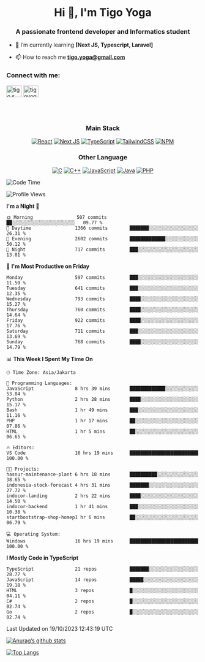 <h1 align="center">Hi 👋, I'm Tigo Yoga</h1>
<h3 align="center">A passionate frontend developer and Informatics student</h3>

- 🌱 I’m currently learning **[Next JS, Typescript, Laravel]**

- 📫 How to reach me **tigo.yoga@gmail.com**

<h3 align="left">Connect with me:</h3>
<p align="left">
<a href="https://linkedin.com/in/tigo s yoga" target="blank"><img align="center" src="https://raw.githubusercontent.com/rahuldkjain/github-profile-readme-generator/master/src/images/icons/Social/linked-in-alt.svg" alt="tigo s yoga" height="30" width="40" /></a>
<a href="https://instagram.com/tigoyoga" target="blank"><img align="center" src="https://raw.githubusercontent.com/rahuldkjain/github-profile-readme-generator/master/src/images/icons/Social/instagram.svg" alt="tigoyoga" height="30" width="40" /></a>
</p>

<br/>
<br/>

<h3 align="center">Main Stack</h3>
<div align="center">
  
  <a href="">![React](https://img.shields.io/badge/react-%2320232a.svg?style=for-the-badge&logo=react&logoColor=%2361DAFB)</a>
  <a href="">![Next JS](https://img.shields.io/badge/Next-black?style=for-the-badge&logo=next.js&logoColor=white)</a>
   <a href="">![TypeScript](https://img.shields.io/badge/typescript-%23007ACC.svg?style=for-the-badge&logo=typescript&logoColor=white)</a>
  <a href="">![TailwindCSS](https://img.shields.io/badge/tailwindcss-%2338B2AC.svg?style=for-the-badge&logo=tailwind-css&logoColor=white)</a>
  <a href="">![NPM](https://img.shields.io/badge/NPM-%23000000.svg?style=for-the-badge&logo=npm&logoColor=white)</a>
</div>
<h3 align="center">Other Language</h3>
<div align="center">
  
  <a href="">![C](https://img.shields.io/badge/c-%2300599C.svg?style=for-the-badge&logo=c&logoColor=white)</a>
  <a href="">![C++](https://img.shields.io/badge/c++-%2300599C.svg?style=for-the-badge&logo=c%2B%2B&logoColor=white)</a>
  <a href="">![JavaScript](https://img.shields.io/badge/javascript-%23323330.svg?style=for-the-badge&logo=javascript&logoColor=%23F7DF1E)</a>
  <a href="">![Java](https://img.shields.io/badge/java-%23ED8B00.svg?style=for-the-badge&logo=java&logoColor=white)</a>
  <a href="">![PHP](https://img.shields.io/badge/php-%23777BB4.svg?style=for-the-badge&logo=php&logoColor=white)</a>
</div>

<!--START_SECTION:waka-->
![Code Time](http://img.shields.io/badge/Code%20Time-584%20hrs%2026%20mins-blue)

![Profile Views](http://img.shields.io/badge/Profile%20Views-3-blue)

**I'm a Night 🦉** 

```text
🌞 Morning                507 commits         ██░░░░░░░░░░░░░░░░░░░░░░░   09.77 % 
🌆 Daytime                1366 commits        ███████░░░░░░░░░░░░░░░░░░   26.31 % 
🌃 Evening                2602 commits        █████████████░░░░░░░░░░░░   50.12 % 
🌙 Night                  717 commits         ███░░░░░░░░░░░░░░░░░░░░░░   13.81 % 
```
📅 **I'm Most Productive on Friday** 

```text
Monday                   597 commits         ███░░░░░░░░░░░░░░░░░░░░░░   11.50 % 
Tuesday                  641 commits         ███░░░░░░░░░░░░░░░░░░░░░░   12.35 % 
Wednesday                793 commits         ████░░░░░░░░░░░░░░░░░░░░░   15.27 % 
Thursday                 760 commits         ████░░░░░░░░░░░░░░░░░░░░░   14.64 % 
Friday                   922 commits         ████░░░░░░░░░░░░░░░░░░░░░   17.76 % 
Saturday                 711 commits         ███░░░░░░░░░░░░░░░░░░░░░░   13.69 % 
Sunday                   768 commits         ████░░░░░░░░░░░░░░░░░░░░░   14.79 % 
```


📊 **This Week I Spent My Time On** 

```text
🕑︎ Time Zone: Asia/Jakarta

💬 Programming Languages: 
JavaScript               8 hrs 39 mins       █████████████░░░░░░░░░░░░   53.04 % 
Python                   2 hrs 28 mins       ████░░░░░░░░░░░░░░░░░░░░░   15.17 % 
Bash                     1 hr 49 mins        ███░░░░░░░░░░░░░░░░░░░░░░   11.16 % 
PHP                      1 hr 17 mins        ██░░░░░░░░░░░░░░░░░░░░░░░   07.86 % 
HTML                     1 hr 5 mins         ██░░░░░░░░░░░░░░░░░░░░░░░   06.65 % 

🔥 Editors: 
VS Code                  16 hrs 19 mins      █████████████████████████   100.00 % 

🐱‍💻 Projects: 
hasnur-maintenance-plant 6 hrs 18 mins       ██████████░░░░░░░░░░░░░░░   38.65 % 
indonesia-stock-forecast 4 hrs 31 mins       ███████░░░░░░░░░░░░░░░░░░   27.72 % 
indocor-landing          2 hrs 22 mins       ████░░░░░░░░░░░░░░░░░░░░░   14.50 % 
indocor-backend          1 hr 41 mins        ███░░░░░░░░░░░░░░░░░░░░░░   10.38 % 
startbootstrap-shop-homep1 hr 6 mins         ██░░░░░░░░░░░░░░░░░░░░░░░   06.79 % 

💻 Operating System: 
Windows                  16 hrs 19 mins      █████████████████████████   100.00 % 
```

**I Mostly Code in TypeScript** 

```text
TypeScript               21 repos            ███████░░░░░░░░░░░░░░░░░░   28.77 % 
JavaScript               14 repos            █████░░░░░░░░░░░░░░░░░░░░   19.18 % 
HTML                     3 repos             █░░░░░░░░░░░░░░░░░░░░░░░░   04.11 % 
C#                       2 repos             █░░░░░░░░░░░░░░░░░░░░░░░░   02.74 % 
Go                       2 repos             █░░░░░░░░░░░░░░░░░░░░░░░░   02.74 % 
```




 Last Updated on 19/10/2023 12:43:19 UTC
<!--END_SECTION:waka-->

[![Anurag’s github stats](https://github-readme-stats.vercel.app/api?username=tigoyoga)](https://github.com/tigoyoga)

[![Top Langs](https://github-readme-stats.vercel.app/api/top-langs/?username=tigoyoga&layout=compact)](https://github.com/tigoyoga)
